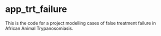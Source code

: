 # app_trt_failure
This is the code for a project modelling cases of false treatment failure in African Animal Trypanosomiasis. 
